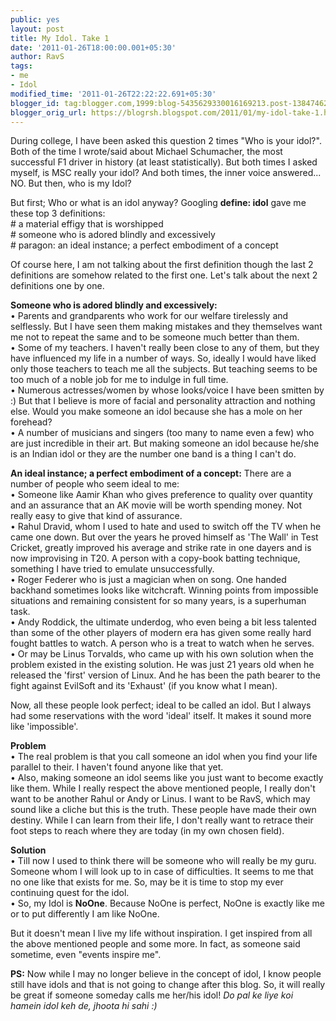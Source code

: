 ```yaml
---
public: yes
layout: post
title: My Idol. Take 1
date: '2011-01-26T18:00:00.001+05:30'
author: RavS
tags:
- me
- Idol
modified_time: '2011-01-26T22:22:22.691+05:30'
blogger_id: tag:blogger.com,1999:blog-5435629330016169213.post-1384746277410588750
blogger_orig_url: https://blogrsh.blogspot.com/2011/01/my-idol-take-1.html
---
```


During college, I have been asked this question 2 times "Who is your idol?". Both of the time I wrote/said about Michael Schumacher, the most successful F1 driver in history (at least statistically). But both times I asked myself, is MSC really your idol? And both times, the inner voice answered... NO. But then, who is my Idol?  
  
But first; Who or what is an idol anyway? Googling **define: idol** gave me these top 3 definitions:  
\# a material effigy that is worshipped  
\# someone who is adored blindly and excessively  
\# paragon: an ideal instance; a perfect embodiment of a concept  
  
Of course here, I am not talking about the first definition though the last 2 definitions are somehow related to the first one. Let's talk about the next 2 definitions one by one.  
  
**Someone who is adored blindly and excessively:**  
• Parents and grandparents who work for our welfare tirelessly and selflessly. But I have seen them making mistakes and they themselves want me not to repeat the same and to be someone much better than them.  
• Some of my teachers. I haven't really been close to any of them, but they have influenced my life in a number of ways. So, ideally I would have liked only those teachers to teach me all the subjects. But teaching seems to be too much of a noble job for me to indulge in full time.  
• Numerous actresses/women by whose looks/voice I have been smitten by :) But that I believe is more of facial and personality attraction and nothing else. Would you make someone an idol because she has a mole on her forehead?  
• A number of musicians and singers (too many to name even a few) who are just incredible in their art. But making someone an idol because he/she is an Indian idol or they are the number one band is a thing I can't do.  
  
  
**An ideal instance; a perfect embodiment of a concept:** There are a number of people who seem ideal to me:  
• Someone like Aamir Khan who gives preference to quality over quantity and an assurance that an AK movie will be worth spending money. Not really easy to give that kind of assurance.  
• Rahul Dravid, whom I used to hate and used to switch off the TV when he came one down. But over the years he proved himself as 'The Wall' in Test Cricket, greatly improved his average and strike rate in one dayers and is now improvising in T20. A person with a copy-book batting technique, something I have tried to emulate unsuccessfully.  
• Roger Federer who is just a magician when on song. One handed backhand sometimes looks like witchcraft. Winning points from impossible situations and remaining consistent for so many years, is a superhuman task.  
• Andy Roddick, the ultimate underdog, who even being a bit less talented than some of the other players of modern era has given some really hard fought battles to watch. A person who is a treat to watch when he serves.  
• Or may be Linus Torvalds, who came up with his own solution when the problem existed in the existing solution. He was just 21 years old when he released the 'first' version of Linux. And he has been the path bearer to the fight against EvilSoft and its 'Exhaust' (if you know what I mean).  
  
Now, all these people look perfect; ideal to be called an idol. But I always had some reservations with the word 'ideal' itself. It makes it sound more like 'impossible'.  
  
**Problem**  
• The real problem is that you call someone an idol when you find your life parallel to their. I haven't found anyone like that yet.  
• Also, making someone an idol seems like you just want to become exactly like them. While I really respect the above mentioned people, I really don't want to be another Rahul or Andy or Linus. I want to be RavS, which may sound like a cliche but this is the truth. These people have made their own destiny. While I can learn from their life, I don't really want to retrace their foot steps to reach where they are today (in my own chosen field).  
  
**Solution**  
• Till now I used to think there will be someone who will really be my guru. Someone whom I will look up to in case of difficulties. It seems to me that no one like that exists for me. So, may be it is time to stop my ever continuing quest for the idol.  
• So, my Idol is **NoOne**. Because NoOne is perfect, NoOne is exactly like me or to put differently I am like NoOne.  
  
But it doesn't mean I live my life without inspiration. I get inspired from all the above mentioned people and some more. In fact, as someone said sometime, even "events inspire me".  
  
**PS:** Now while I may no longer believe in the concept of idol, I know people still have idols and that is not going to change after this blog. So, it will really be great if someone someday calls me her/his idol! _Do pal ke liye koi hamein idol keh de, jhoota hi sahi :)_